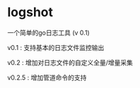 # logshot
一个简单的go日志工具 (v 0.1)


v0.1 : 支持基本的日志文件监控输出

v0.2 : 增加对日志文件的自定义全量/增量采集

v0.2.5 : 增加管道命令的支持
